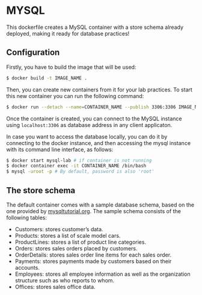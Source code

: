 # MYSQL

This dockerfile creates a  MySQL container with a store schema already deployed, making it ready for database practices!

## Configuration

Firstly, you have to build the image that will be used:
```bash
$ docker build -t IMAGE_NAME .
```

Then, you can create new containers from it for your lab practices. 
To start this new container you can run the following command:
```bash
$ docker run --detach --name=CONTAINER_NAME --publish 3306:3306 IMAGE_NAME
```

Once the container is created, you can connect to the MySQL instance using `localhost:3306` as  database address in any client applicaton.

In case you want to access the database locally, you can do it by connecting to the docker instance, and then accessing the mysql instance with its command line interface, as follows:

```bash
$ docker start mysql-lab # if container is not running
$ docker container exec -it CONTAINER_NAME /bin/bash
$ mysql -uroot -p # By default, password is also 'root'
```

## The store schema

The default container comes with a sample database schema, based on the one provided by [mysqltutorial.org](https://www.mysqltutorial.org/mysql-sample-database.aspx). 
The sample schema consists of the following tables:

- Customers: stores customer’s data.
- Products: stores a list of scale model cars.
- ProductLines: stores a list of product line categories.
- Orders: stores sales orders placed by customers.
- OrderDetails: stores sales order line items for each sales order.
- Payments: stores payments made by customers based on their accounts.
- Employees: stores all employee information as well as the organization structure such as who reports to whom.
- Offices: stores sales office data.
